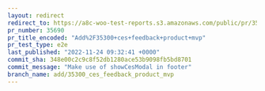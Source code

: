```yaml
---
layout: redirect
redirect_to: https://a8c-woo-test-reports.s3.amazonaws.com/public/pr/35690/e2e/index.html
pr_number: 35690
pr_title_encoded: "Add%2F35300+ces+feedback+product+mvp"
pr_test_type: e2e
last_published: "2022-11-24 09:32:41 +0000"
commit_sha: 348e00c2c9c8f52db1280ace53b9098fb5bd8701
commit_message: "Make use of showCesModal in footer"
branch_name: add/35300_ces_feedback_product_mvp
---
```

